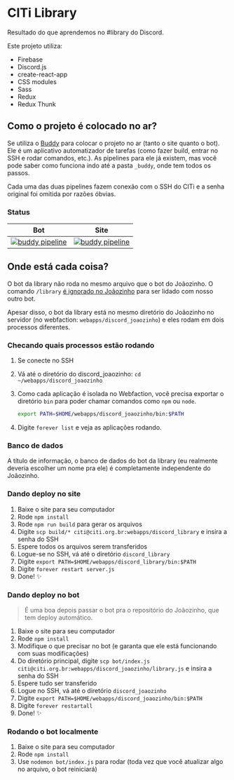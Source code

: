 # CITi Library
Resultado do que aprendemos no #library do Discord.

Este projeto utiliza:
- Firebase
- Discord.js
- create-react-app
- CSS modules
- Sass
- Redux
- Redux Thunk

## Como o projeto é colocado no ar?
Se utiliza o [Buddy](https://buddy.works/) para colocar o projeto no ar (tanto o site quanto o bot). Ele é um aplicativo automatizador de tarefas (como fazer build, entrar no SSH e rodar comandos, etc.). As pipelines para ele já existem, mas você pode saber como funciona indo até a pasta `_buddy`, onde tem todos os passos.

Cada uma das duas pipelines fazem conexão com o SSH do CITi e a senha original foi omitida por razões óbvias.

### Status
| Bot | Site |
-|-
| [![buddy pipeline](https://app.buddy.works/vanessafreitasb/citi-library/pipelines/pipeline/152547/badge.svg?token=743e278b5a9f501cf4d88bd593dafe3c4663b937b24d8e63b77e6716bc58d082 "buddy pipeline")](https://app.buddy.works/vanessafreitasb/citi-library/pipelines/pipeline/152547) | [![buddy pipeline](https://app.buddy.works/vanessafreitasb/citi-library/pipelines/pipeline/152546/badge.svg?token=743e278b5a9f501cf4d88bd593dafe3c4663b937b24d8e63b77e6716bc58d082 "buddy pipeline")](https://app.buddy.works/vanessafreitasb/citi-library/pipelines/pipeline/152546)


## Onde está cada coisa?
O bot da library não roda no mesmo arquivo que o bot do Joãozinho. O comando `/library` [é ignorado no Joãozinho](https://github.com/CITi-UFPE/discord-joaozinho/blob/master/bot.js#L186) para ser lidado com nosso outro bot.

Apesar disso, o bot da library está no mesmo diretório do Joãozinho no servidor (no webfaction: `webapps/discord_joaozinho`) e eles rodam em dois processos diferentes.

### Checando quais processos estão rodando
1. Se conecte no SSH
1. Vá até o diretório do discord_joaozinho: `cd ~/webapps/discord_joaozinho`
1. Como cada aplicação é isolada no Webfaction, você precisa exportar o diretório `bin` para poder chamar comandos como `npm` ou `node`.

    ```bash
    export PATH=$HOME/webapps/discord_joaozinho/bin:$PATH
    ```
1. Digite `forever list` e veja as aplicações rodando.

### Banco de dados
A título de informação, o banco de dados do bot da library (eu realmente deveria escolher um nome pra ele) é completamente independente do Joãozinho.

### Dando deploy no site
1. Baixe o site para seu computador
1. Rode `npm install`
1. Rode `npm run build` para gerar os arquivos
1. Digite `scp build/* citi@citi.org.br:webapps/discord_library` e insira a senha do SSH
1. Espere todos os arquivos serem transferidos
1. Logue-se no SSH, vá até o diretório `discord_library`
1. Digite `export PATH=$HOME/webapps/discord_library/bin:$PATH`
1. Digite `forever restart server.js`
1. Done! :sparkles:

### Dando deploy no bot
> É uma boa depois passar o bot pra o repositório do Joãozinho, que tem deploy automático.
1. Baixe o site para seu computador
1. Rode `npm install`
1. Modifique o que precisar no bot (e garanta que ele está funcionando com suas modificações)
1. Do diretório principal, digite `scp bot/index.js citi@citi.org.br:webapps/discord_joaozinho/library.js` e insira a senha do SSH
1. Espere tudo ser transferido
1. Logue no SSH, vá até o diretório `discord_joaozinho`
1. Digite `export PATH=$HOME/webapps/discord_joaozinho/bin:$PATH`
1. Digite `forever restartall`
1. Done! :sparkles:

### Rodando o bot localmente
1. Baixe o site para seu computador
1. Rode `npm install`
1. Use `nodemon bot/index.js` para rodar (toda vez que você atualizar algo no arquivo, o bot reiniciará)
